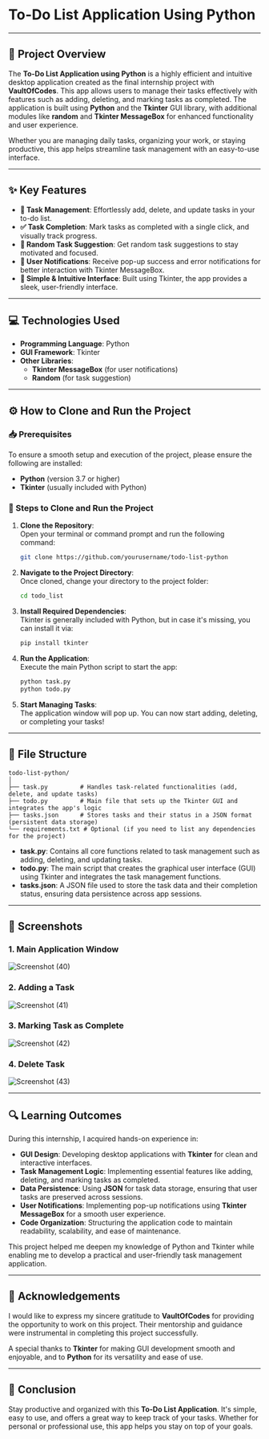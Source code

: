 # **To-Do List Application Using Python**

---

## **📜 Project Overview**
The **To-Do List Application using Python** is a highly efficient and intuitive desktop application created as the final internship project with **VaultOfCodes**. This app allows users to manage their tasks effectively with features such as adding, deleting, and marking tasks as completed. The application is built using **Python** and the **Tkinter** GUI library, with additional modules like **random** and **Tkinter MessageBox** for enhanced functionality and user experience.

Whether you are managing daily tasks, organizing your work, or staying productive, this app helps streamline task management with an easy-to-use interface.

---

## **✨ Key Features**
- **🔄 Task Management**: Effortlessly add, delete, and update tasks in your to-do list.
- **✅ Task Completion**: Mark tasks as completed with a single click, and visually track progress.
- **🎯 Random Task Suggestion**: Get random task suggestions to stay motivated and focused.
- **💬 User Notifications**: Receive pop-up success and error notifications for better interaction with Tkinter MessageBox.
- **🎨 Simple & Intuitive Interface**: Built using Tkinter, the app provides a sleek, user-friendly interface.

---

## **💻 Technologies Used**
- **Programming Language**: Python  
- **GUI Framework**: Tkinter  
- **Other Libraries**:
    - **Tkinter MessageBox** (for user notifications)
    - **Random** (for task suggestion)

---

## **⚙️ How to Clone and Run the Project**

### **📥 Prerequisites**
To ensure a smooth setup and execution of the project, please ensure the following are installed:
- **Python** (version 3.7 or higher)
- **Tkinter** (usually included with Python)

### **🔧 Steps to Clone and Run the Project**

1. **Clone the Repository**:  
   Open your terminal or command prompt and run the following command:
   ```bash
   git clone https://github.com/yourusername/todo-list-python
   ```

2. **Navigate to the Project Directory**:  
   Once cloned, change your directory to the project folder:
   ```bash
   cd todo_list
   ```

3. **Install Required Dependencies**:  
   Tkinter is generally included with Python, but in case it's missing, you can install it via:
   ```bash
   pip install tkinter
   ```

4. **Run the Application**:  
   Execute the main Python script to start the app:
   ```bash
   python task.py
   python todo.py
   ```

5. **Start Managing Tasks**:  
   The application window will pop up. You can now start adding, deleting, or completing your tasks!

---

## **📂 File Structure**

```
todo-list-python/
│
├── task.py         # Handles task-related functionalities (add, delete, and update tasks)
├── todo.py         # Main file that sets up the Tkinter GUI and integrates the app's logic
├── tasks.json      # Stores tasks and their status in a JSON format (persistent data storage)
└── requirements.txt # Optional (if you need to list any dependencies for the project)
```

- **task.py**: Contains all core functions related to task management such as adding, deleting, and updating tasks.
- **todo.py**: The main script that creates the graphical user interface (GUI) using Tkinter and integrates the task management functions.
- **tasks.json**: A JSON file used to store the task data and their completion status, ensuring data persistence across app sessions.

---

## **📸 Screenshots**

### 1. **Main Application Window**  

![Screenshot (40)](https://github.com/user-attachments/assets/80c04ade-c521-476c-99f9-b89c4337d192)

### 2. **Adding a Task**  

![Screenshot (41)](https://github.com/user-attachments/assets/443e6690-e8ed-4de1-af2a-f991b0a8898f)


### 3. **Marking Task as Complete**  

![Screenshot (42)](https://github.com/user-attachments/assets/800c1077-20b5-460a-87a7-02ce85f349d2)


### 4. **Delete Task**  

![Screenshot (43)](https://github.com/user-attachments/assets/a0febe1b-1e8f-4573-8e3a-202ab97974e5)


---

## **🔍 Learning Outcomes**
During this internship, I acquired hands-on experience in:
- **GUI Design**: Developing desktop applications with **Tkinter** for clean and interactive interfaces.
- **Task Management Logic**: Implementing essential features like adding, deleting, and marking tasks as completed.
- **Data Persistence**: Using **JSON** for task data storage, ensuring that user tasks are preserved across sessions.
- **User Notifications**: Implementing pop-up notifications using **Tkinter MessageBox** for a smooth user experience.
- **Code Organization**: Structuring the application code to maintain readability, scalability, and ease of maintenance.

This project helped me deepen my knowledge of Python and Tkinter while enabling me to develop a practical and user-friendly task management application.

---

## **🤝 Acknowledgements**
I would like to express my sincere gratitude to **VaultOfCodes** for providing the opportunity to work on this project. Their mentorship and guidance were instrumental in completing this project successfully.

A special thanks to **Tkinter** for making GUI development smooth and enjoyable, and to **Python** for its versatility and ease of use.

---

## **🚀 Conclusion**
Stay productive and organized with this **To-Do List Application**. It's simple, easy to use, and offers a great way to keep track of your tasks. Whether for personal or professional use, this app helps you stay on top of your goals.
